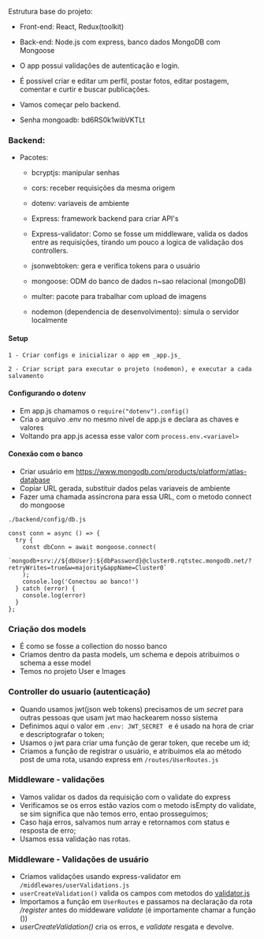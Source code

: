 Estrutura base do projeto:

* Front-end: React, Redux(toolkit)
* Back-end: Node.js com express, banco dados MongoDB com Mongoose

* O app possui validações de autenticação e login.

* É possivel criar e editar um perfil, postar fotos, editar postagem, comentar e curtir e buscar publicações.

* Vamos começar pelo backend.

* Senha mongoadb: bd6RS0k1wibVKTLt

### Backend: 

* Pacotes: 

    * bcryptjs: manipular senhas
    * cors: receber requisições da mesma origem
    * dotenv: variaveis de ambiente
    * Express: framework backend para criar API's
    * Express-validator: Como se fosse um middleware, valida os dados entre as requisições, tirando um pouco a logica de validação dos controllers.
    * jsonwebtoken: gera e verifica tokens para o usuário
    * mongoose: ODM do banco de dados n~sao relacional (mongoDB)
    * multer: pacote para trabalhar com upload de imagens

    * nodemon (dependencia de desenvolvimento): simula o servidor localmente


#### Setup
    1 - Criar configs e inicializar o app em _app.js_

    2 - Criar script para executar o projeto (nodemon), e executar a cada salvamento

#### Configurando o dotenv
 
* Em app.js chamamos o ```require("dotenv").config()```
* Cria o arquivo .env no mesmo nivel de app.js e declara as chaves e valores
* Voltando pra app.js acessa esse valor com ```process.env.<variavel>```

#### Conexão com o banco

* Criar usuário em https://www.mongodb.com/products/platform/atlas-database
* Copiar URL gerada, substituir dados pelas variaveis de ambiente
* Fazer uma chamada assincrona para essa URL, com o metodo connect do mongoose
```
./backend/config/db.js

const conn = async () => {
  try {
    const dbConn = await mongoose.connect(
        `mongodb+srv://${dbUser}:${dbPassword}@cluster0.rqtstec.mongodb.net/?retryWrites=true&w=majority&appName=Cluster0`
    );
    console.log('Conectou ao banco!')
  } catch (error) {
    console.log(error)
  }
};

```

### Criação dos models

* É como se fosse a collection do nosso banco
* Criamos dentro da pasta models, um schema e depois atribuimos o schema a esse model
* Temos no projeto User e Images

### Controller do usuario (autenticação)

* Quando usamos jwt(json web tokens) precisamos de um _secret_ para outras pessoas que usam jwt mao hackearem nosso sistema
* Definimos aqui o valor em ```.env: JWT_SECRET ``` e é usado na hora de criar e descriptografar o token;
* Usamos o jwt para criar uma função de gerar token, que recebe um id;
* Criamos a função de registrar o usuário, e atribuimos ela ao método post de uma rota, usando express em ```/routes/UserRoutes.js```

### Middleware - validações

* Vamos validar os dados da requisição com o validate do express
* Verificamos se os erros estão vazios com o metodo isEmpty do validate, se sim significa que não temos erro, entao prosseguimos;
* Caso haja erros, salvamos num array e retornamos com status e resposta de erro;
* Usamos essa validação nas rotas. 

### Middleware - Validações de usuário

* Criamos validações usando express-validator em ```/middlewares/userValidations.js```
* ```userCreateValidation()``` valida os campos com metodos do [validator.js](https://github.com/validatorjs/validator.js)
* Importamos a função em ```UserRoutes``` e passamos na declaração da rota _/register_ antes do middeware _validate_ (é importamente chamar a função ())
* _userCreateValidation()_ cria os erros, e _validate_ resgata e devolve. 